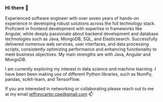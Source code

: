 ### Hi there 👋

Experienced software engineer with over seven years of hands-on experience in developing robust solutions across the full technology stack. Proficient in frontend development with expertise in frameworks like Angular, while deeply passionate about backend development and database technologies such as Java, MongoDB, SQL, and Elasticsearch. Successfully delivered numerous web services, user interfaces, and data processing scripts, consistently optimizing performance and enhancing functionality to meet business objectives. My main strengths are with Java, Angular and MongoDB.

I am currently exploring my interest in data science and machine learning. I have been been making use of different Python libraries, such as NumPy, pandas, scikit-learn, and TensorFlow.
 
If you are interested in networking or collaborating please reach out to me at my email <jeffreycarter.cpe@gmail.com> 📫

<!--
**jeff-carter/jeff-carter** is a ✨ _special_ ✨ repository because its `README.md` (this file) appears on your GitHub profile.

Here are some ideas to get you started:

- 🔭 I’m currently working on ...
- 🌱 I’m currently learning ...
- 👯 I’m looking to collaborate on ...
- 🤔 I’m looking for help with ...
- 💬 Ask me about ...
- 📫 How to reach me: ...
- 😄 Pronouns: ...
- ⚡ Fun fact: ...
-->
